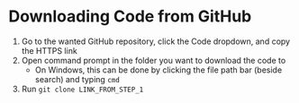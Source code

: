 # Downloading Code from GitHub

1. Go to the wanted GitHub repository, click the Code dropdown, and copy the HTTPS link
2. Open command prompt in the folder you want to download the code to
    - On Windows, this can be done by clicking the file path bar (beside search) and typing `cmd`
3. Run `git clone LINK_FROM_STEP_1`
